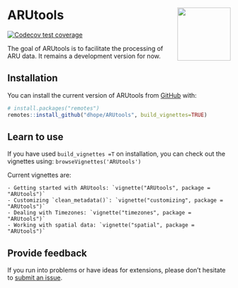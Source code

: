 
<!-- README.md is generated from README.Rmd. Please edit that file -->

# ARUtools <img src="https://raw.githubusercontent.com/dhope/ARUtools/main/inst/figures/ARUtools.png" align="right" width="120" />

<!-- badges: start -->

[![Codecov test
coverage](https://codecov.io/gh/dhope/ARUtools/branch/main/graph/badge.svg)](https://app.codecov.io/gh/dhope/ARUtools?branch=main)
<!-- badges: end -->

The goal of ARUtools is to facilitate the processing of ARU data. It
remains a development version for now.

## Installation

You can install the current version of ARUtools from
[GitHub](https://github.com/) with:

``` r
# install.packages("remotes")
remotes::install_github("dhope/ARUtools", build_vignettes=TRUE)
```

## Learn to use

If you have used `build_vignettes =T` on installation, you can check out
the vignettes using: `browseVignettes('ARUtools')`

Current vignettes are:

    - Getting started with ARUtools: `vignette("ARUtools", package = "ARUtools")`
    - Customizing `clean_metadata()`: `vignette("customizing", package = "ARUtools")`
    - Dealing with Timezones: `vignette("timezones", package = "ARUtools")`
    - Working with spatial data: `vignette("spatial", package = "ARUtools")`

## Provide feedback

If you run into problems or have ideas for extensions, please don’t
hesitate to [submit an
issue](https://github.com/dhope/ARUtools/issues/new/choose).
